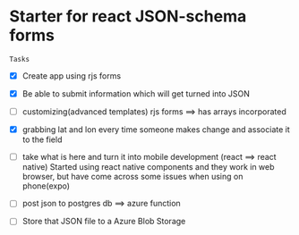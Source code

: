 # Starter for react JSON-schema forms
`Tasks`

* [x] Create app using rjs forms

* [x] Be able to submit information which will get turned into JSON

* [ ] customizing(advanced templates) rjs forms ==> has arrays incorporated

* [x] grabbing lat and lon every time someone makes change and associate it to the field

* [ ] take what is here and turn it into mobile development (react ==> react native)
Started using react native components and they work in web browser, but have come across some issues when using on phone(expo)

* [ ] post json to postgres db ==> azure function

* [ ] Store that JSON file to a Azure Blob Storage